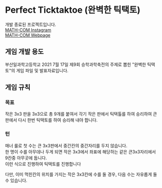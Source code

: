 # Perfect Ticktaktoe (완벽한 틱택토)  
개발 종료된 프로젝트입니다.  
[MATH-COM Instagram](https://www.instagram.com/mathcomofficial/)  
[MATH-COM Webpage](https://www.mathcom.xyz)

## 게임 개발 용도  
부산일과학고등학교 2021 7월 17일 제9회 승학과학축전의 주제로 뽑힌 "완벽한 틱택토"의 게임 파일 및 발표자료입니다.

## 게임 규칙  
### 목표  
작은 3x3 판을 3x3으로 총 9개를 붙여서 각기 작은 판에서 틱택톨를 하여 승리하여 큰판에서 다시 한번 틱택토를 하여 승리해 내야 합니다. 

### 턴
매너 룰로 첫 수는 큰 3x3판에서 중간칸의 중간자리를 두지 않습니다.  
한 명이 수를 아무데나 두게 되면 작은 3x3에서 좌표에 해당하는 같은 큰3x3자리에서 9칸중 아무곳에 둡니다.  
이런 식으로 진행하여 틱택토를 진행합니다  

다만, 이미 먹힌칸의 위치를 가지는 작은 3x3칸에 수를 둘 경우, 다음 수는 자유롭게 둘 수 있습니다.
